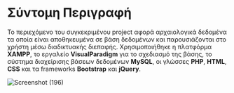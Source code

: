 # Σύντομη Περιγραφή
Το περιεχόμενο του συγκεκριμένου project αφορά αρχαιολογικά δεδομένα τα οποία είναι αποθηκευμένα σε βάση δεδομένων και παρουσιάζονται στο χρήστη μέσω διαδικτυακής διεπαφής.
Χρησιμοποιήθηκε η πλατφόρμα **XAMPP**, το εργαλείο **VisualParadigm** για το σχεδιασμό της βάσης, το σύστημα διαχείρισης βάσεων δεδομένων **MySQL**, οι γλώσσες **PHP**, **HTML**, **CSS** και τα frameworks **Βootstrap** 
και **jQuery**.

![Screenshot (196)](https://github.com/p19pasc/thesis/assets/72496151/41399c38-8b94-4c42-8353-211539d841d4)


